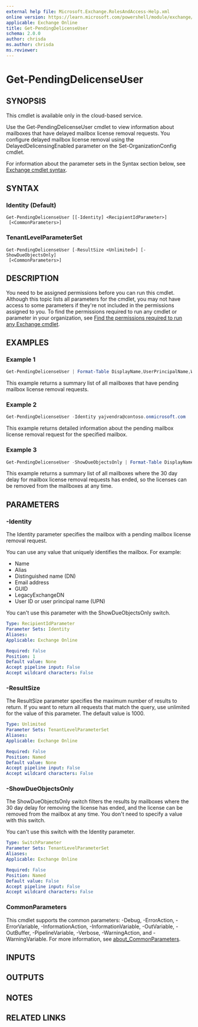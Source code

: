 ```yaml
---
external help file: Microsoft.Exchange.RolesAndAccess-Help.xml
online version: https://learn.microsoft.com/powershell/module/exchange/get-pendingdelicenseuser
applicable: Exchange Online
title: Get-PendingDelicenseUser
schema: 2.0.0
author: chrisda
ms.author: chrisda
ms.reviewer:
---
```



# Get-PendingDelicenseUser

## SYNOPSIS
This cmdlet is available only in the cloud-based service.

Use the Get-PendingDelicenseUser cmdlet to view information about mailboxes that have delayed mailbox license removal requests. You configure delayed mailbox license removal using the DelayedDelicensingEnabled parameter on the Set-OrganizationConfig cmdlet.

For information about the parameter sets in the Syntax section below, see [Exchange cmdlet syntax](https://learn.microsoft.com/powershell/exchange/exchange-cmdlet-syntax).

## SYNTAX

### Identity (Default)
```
Get-PendingDelicenseUser [[-Identity] <RecipientIdParameter>]
 [<CommonParameters>]
```

### TenantLevelParameterSet
```
Get-PendingDelicenseUser [-ResultSize <Unlimited>] [-ShowDueObjectsOnly]
 [<CommonParameters>]
```

## DESCRIPTION
You need to be assigned permissions before you can run this cmdlet. Although this topic lists all parameters for the cmdlet, you may not have access to some parameters if they're not included in the permissions assigned to you. To find the permissions required to run any cmdlet or parameter in your organization, see [Find the permissions required to run any Exchange cmdlet](https://learn.microsoft.com/powershell/exchange/find-exchange-cmdlet-permissions).

## EXAMPLES

### Example 1
```powershell
Get-PendingDelicenseUser | Format-Table DisplayName,UserPrincipalName,WhenDueForDelicensingUTC
```

This example returns a summary list of all mailboxes that have pending mailbox license removal requests.

### Example 2
```powershell
Get-PendingDelicenseUser -Identity yajvendra@contoso.onmicrosoft.com
```

This example returns detailed information about the pending mailbox license removal request for the specified mailbox.

### Example 3
```powershell
Get-PendingDelicenseUser -ShowDueObjectsOnly | Format-Table DisplayName,UserPrincipalName,WhenDueForDelicensingUTC
```

This example returns a summary list of all mailboxes where the 30 day delay for mailbox license removal requests has ended, so the licenses can be removed from the mailboxes at any time. 

## PARAMETERS

### -Identity
The Identity parameter specifies the mailbox with a pending mailbox license removal request.

You can use any value that uniquely identifies the mailbox. For example:

- Name
- Alias
- Distinguished name (DN)
- Email address
- GUID
- LegacyExchangeDN
- User ID or user principal name (UPN)

You can't use this parameter with the ShowDueObjectsOnly switch.

```yaml
Type: RecipientIdParameter
Parameter Sets: Identity
Aliases:
Applicable: Exchange Online

Required: False
Position: 1
Default value: None
Accept pipeline input: False
Accept wildcard characters: False
```

### -ResultSize
The ResultSize parameter specifies the maximum number of results to return. If you want to return all requests that match the query, use unlimited for the value of this parameter. The default value is 1000.

```yaml
Type: Unlimited
Parameter Sets: TenantLevelParameterSet
Aliases:
Applicable: Exchange Online

Required: False
Position: Named
Default value: None
Accept pipeline input: False
Accept wildcard characters: False
```

### -ShowDueObjectsOnly
The ShowDueObjectsOnly switch filters the results by mailboxes where the 30 day delay for removing the license has ended, and the license can be removed from the mailbox at any time. You don't need to specify a value with this switch.

You can't use this switch with the Identity parameter.

```yaml
Type: SwitchParameter
Parameter Sets: TenantLevelParameterSet
Aliases:
Applicable: Exchange Online

Required: False
Position: Named
Default value: False
Accept pipeline input: False
Accept wildcard characters: False
```

### CommonParameters
This cmdlet supports the common parameters: -Debug, -ErrorAction, -ErrorVariable, -InformationAction, -InformationVariable, -OutVariable, -OutBuffer, -PipelineVariable, -Verbose, -WarningAction, and -WarningVariable. For more information, see [about_CommonParameters](https://go.microsoft.com/fwlink/p/?LinkID=113216).

## INPUTS

## OUTPUTS

## NOTES

## RELATED LINKS
